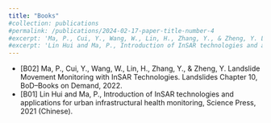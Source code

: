 ```yaml
---
title: "Books"
#collection: publications
#permalink: /publications/2024-02-17-paper-title-number-4
#excerpt: 'Ma, P., Cui, Y., Wang, W., Lin, H., Zhang, Y., & Zheng, Y. Landslide Movement Monitoring with InSAR Technologies. Landslides Chapter 10, BoD–Books on Demand, 2022.'
#excerpt: 'Lin Hui and Ma, P., Introduction of InSAR technologies and applications for urban infrastructural health monitoring, Science Press, 2021 (Chinese).'
---
```

* [B02] Ma, P., Cui, Y., Wang, W., Lin, H., Zhang, Y., & Zheng, Y. Landslide Movement Monitoring with InSAR Technologies. Landslides Chapter 10, BoD–Books on Demand, 2022.
* [B01] Lin Hui and Ma, P., Introduction of InSAR technologies and applications for urban infrastructural health monitoring, Science Press, 2021 (Chinese).
